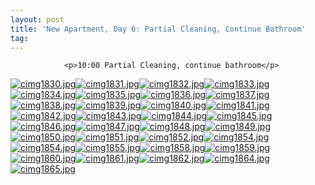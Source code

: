 ```yaml
---
layout: post
title: 'New Apartment, Day 6: Partial Cleaning, Continue Bathroom'
tag: 
---
```



                <p>10:00 Partial Cleaning, continue bathroom</p>
<p><a href='/uploads/cimg1830.jpg' title='cimg1830.jpg'><img src='/uploads/cimg1830.thumbnail.jpg' alt='cimg1830.jpg' /></a><a href='/uploads/cimg1831.jpg' title='cimg1831.jpg'><img src='/uploads/cimg1831.thumbnail.jpg' alt='cimg1831.jpg' /></a><a href='/uploads/cimg1832.jpg' title='cimg1832.jpg'><img src='/uploads/cimg1832.thumbnail.jpg' alt='cimg1832.jpg' /></a><a href='/uploads/cimg1833.jpg' title='cimg1833.jpg'><img src='/uploads/cimg1833.thumbnail.jpg' alt='cimg1833.jpg' /></a><a href='/uploads/cimg1834.jpg' title='cimg1834.jpg'><img src='/uploads/cimg1834.thumbnail.jpg' alt='cimg1834.jpg' /></a><a href='/uploads/cimg1835.jpg' title='cimg1835.jpg'><img src='/uploads/cimg1835.thumbnail.jpg' alt='cimg1835.jpg' /></a><a href='/uploads/cimg1836.jpg' title='cimg1836.jpg'><img src='/uploads/cimg1836.thumbnail.jpg' alt='cimg1836.jpg' /></a><a href='/uploads/cimg1837.jpg' title='cimg1837.jpg'><img src='/uploads/cimg1837.thumbnail.jpg' alt='cimg1837.jpg' /></a><a href='/uploads/cimg1838.jpg' title='cimg1838.jpg'><img src='/uploads/cimg1838.thumbnail.jpg' alt='cimg1838.jpg' /></a><a href='/uploads/cimg1839.jpg' title='cimg1839.jpg'><img src='/uploads/cimg1839.thumbnail.jpg' alt='cimg1839.jpg' /></a><a href='/uploads/cimg1840.jpg' title='cimg1840.jpg'><img src='/uploads/cimg1840.thumbnail.jpg' alt='cimg1840.jpg' /></a><a href='/uploads/cimg1841.jpg' title='cimg1841.jpg'><img src='/uploads/cimg1841.thumbnail.jpg' alt='cimg1841.jpg' /></a><a href='/uploads/cimg1842.jpg' title='cimg1842.jpg'><img src='/uploads/cimg1842.thumbnail.jpg' alt='cimg1842.jpg' /></a><a href='/uploads/cimg1843.jpg' title='cimg1843.jpg'><img src='/uploads/cimg1843.thumbnail.jpg' alt='cimg1843.jpg' /></a><a href='/uploads/cimg1844.jpg' title='cimg1844.jpg'><img src='/uploads/cimg1844.thumbnail.jpg' alt='cimg1844.jpg' /></a><a href='/uploads/cimg1845.jpg' title='cimg1845.jpg'><img src='/uploads/cimg1845.thumbnail.jpg' alt='cimg1845.jpg' /></a><a href='/uploads/cimg1846.jpg' title='cimg1846.jpg'><img src='/uploads/cimg1846.thumbnail.jpg' alt='cimg1846.jpg' /></a><a href='/uploads/cimg1847.jpg' title='cimg1847.jpg'><img src='/uploads/cimg1847.thumbnail.jpg' alt='cimg1847.jpg' /></a><a href='/uploads/cimg1848.jpg' title='cimg1848.jpg'><img src='/uploads/cimg1848.thumbnail.jpg' alt='cimg1848.jpg' /></a><a href='/uploads/cimg1849.jpg' title='cimg1849.jpg'><img src='/uploads/cimg1849.thumbnail.jpg' alt='cimg1849.jpg' /></a><a href='/uploads/cimg1850.jpg' title='cimg1850.jpg'><img src='/uploads/cimg1850.thumbnail.jpg' alt='cimg1850.jpg' /></a><a href='/uploads/cimg1851.jpg' title='cimg1851.jpg'><img src='/uploads/cimg1851.thumbnail.jpg' alt='cimg1851.jpg' /></a><a href='/uploads/cimg1852.jpg' title='cimg1852.jpg'><img src='/uploads/cimg1852.thumbnail.jpg' alt='cimg1852.jpg' /></a><a href='/uploads/cimg1854.jpg' title='cimg1854.jpg'><img src='/uploads/cimg1854.thumbnail.jpg' alt='cimg1854.jpg' /></a><a href='/uploads/cimg1854.jpg' title='cimg1854.jpg'><img src='/uploads/cimg1854.thumbnail.jpg' alt='cimg1854.jpg' /></a><a href='/uploads/cimg1855.jpg' title='cimg1855.jpg'><img src='/uploads/cimg1855.thumbnail.jpg' alt='cimg1855.jpg' /></a><a href='/uploads/cimg1858.jpg' title='cimg1858.jpg'><img src='/uploads/cimg1858.thumbnail.jpg' alt='cimg1858.jpg' /></a><a href='/uploads/cimg1859.jpg' title='cimg1859.jpg'><img src='/uploads/cimg1859.thumbnail.jpg' alt='cimg1859.jpg' /></a><a href='/uploads/cimg1860.jpg' title='cimg1860.jpg'><img src='/uploads/cimg1860.thumbnail.jpg' alt='cimg1860.jpg' /></a><a href='/uploads/cimg1861.jpg' title='cimg1861.jpg'><img src='/uploads/cimg1861.thumbnail.jpg' alt='cimg1861.jpg' /></a><a href='/uploads/cimg1862.jpg' title='cimg1862.jpg'><img src='/uploads/cimg1862.thumbnail.jpg' alt='cimg1862.jpg' /></a><a href='/uploads/cimg1864.jpg' title='cimg1864.jpg'><img src='/uploads/cimg1864.thumbnail.jpg' alt='cimg1864.jpg' /></a><a href='/uploads/cimg1865.jpg' title='cimg1865.jpg'><img src='/uploads/cimg1865.thumbnail.jpg' alt='cimg1865.jpg' /></a></p>
            
